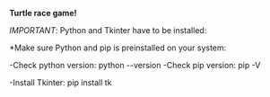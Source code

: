 **Turtle race game!**

*IMPORTANT*:
 Python and Tkinter have to be installed:


*Make sure Python and pip is preinstalled on your system:

 -Check python version: python --version
 -Check pip version: pip -V
 
 -Install Tkinter: pip install tk
